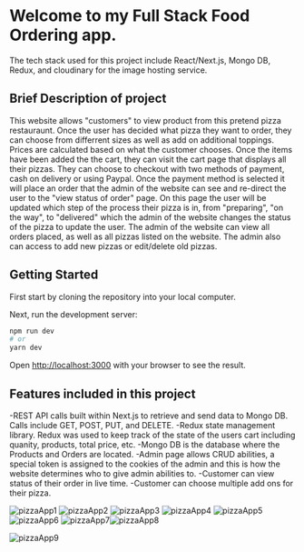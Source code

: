 # Welcome to my Full Stack Food Ordering app.
The tech stack used for this project include React/Next.js, Mongo DB, Redux, and cloudinary for the image hosting service. 

## Brief Description of project
This website allows "customers" to view product from this pretend pizza restauraunt. Once the user has decided what pizza they want to order, they can choose from differrent sizes as well as add on additional toppings. Prices are calculated based on what the customer chooses. Once the items have been added the the cart, they can visit the cart page that displays all their pizzas. They can choose to checkout with two methods of payment, cash on delivery or using Paypal. Once the payment method is selected it will place an order that the admin of the website can see and re-direct the user to the "view status of order" page. On this page the user will be updated which step of the process their pizza is in, from "preparing", "on the way", to "delivered" which the admin of the website changes the status of the pizza to update the user. The admin of the website can view all orders placed, as well as all pizzas listed on the website. The admin also can access to add new pizzas or edit/delete old pizzas.  


## Getting Started

First start by cloning the repository into your local computer.

Next, run the development server:

```bash
npm run dev
# or
yarn dev
```

Open [http://localhost:3000](http://localhost:3000) with your browser to see the result.



## Features included in this project
-REST API calls built within Next.js to retrieve and send data to Mongo DB. Calls include GET, POST, PUT, and DELETE.
-Redux state management library. Redux was used to keep track of the state of the users cart including quanity, products, total price, etc.
-Mongo DB is the database where the Products and Orders are located.
-Admin page allows CRUD abilities, a special token is assigned to the cookies of the admin and this is how the website determines who to give admin abilities to.
-Customer can view status of their order in live time.
-Customer can choose multiple add ons for their pizza.

![pizzaApp1](https://user-images.githubusercontent.com/58274004/203635928-e4b448e5-6eff-429f-9658-d98934b11be0.PNG)
![pizzaApp2](https://user-images.githubusercontent.com/58274004/203635940-82dd1313-91a5-4767-a5cd-8722268e6486.PNG)
![pizzaApp3](https://user-images.githubusercontent.com/58274004/203635948-e0820610-60f4-40bd-8200-a8d4301126e5.PNG)
![pizzaApp4](https://user-images.githubusercontent.com/58274004/203635958-80b436be-b2e7-41ec-92f4-92c352686f70.PNG)
![pizzaApp5](https://user-images.githubusercontent.com/58274004/203635986-76293555-9f21-42b1-b2d8-b775bf5272f8.PNG)
![pizzaApp6](https://user-images.githubusercontent.com/58274004/203635992-f42e1533-a162-479c-879f-e1907cde4a27.PNG)
![pizzaApp7](https://user-images.githubusercontent.com/58274004/203635997-988d7578-897c-4aac-bf01-d5093ab4c29d.PNG)![pizzaApp8](https://user-images.githubusercontent.com/58274004/203636002-d9aa9ecf-d189-450f-9aff-07a98d9ec86f.PNG)

![pizzaApp9](https://user-images.githubusercontent.com/58274004/203636005-d81069ab-25b6-4ba0-b83b-9a96d5214780.PNG)
